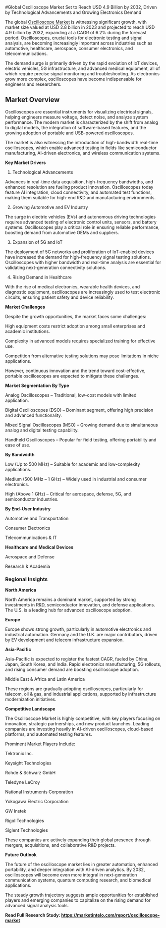 #Global Oscilloscope Market Set to Reach USD 4.9 Billion by 2032, Driven by Technological Advancements and Growing Electronics Demand

The global [Oscilloscope Market](https://marketintelo.com/report/oscilloscope-market) is witnessing significant growth, with market size valued at USD 2.8 billion in 2023 and projected to reach USD 4.9 billion by 2032, expanding at a CAGR of 6.2% during the forecast period. Oscilloscopes, crucial tools for electronic testing and signal analysis, are becoming increasingly important across industries such as automotive, healthcare, aerospace, consumer electronics, and telecommunications.

The demand surge is primarily driven by the rapid evolution of IoT devices, electric vehicles, 5G infrastructure, and advanced medical equipment, all of which require precise signal monitoring and troubleshooting. As electronics grow more complex, oscilloscopes have become indispensable for engineers and researchers.

## Market Overview

Oscilloscopes are essential instruments for visualizing electrical signals, helping engineers measure voltage, detect noise, and analyze system performance. The modern market is characterized by the shift from analog to digital models, the integration of software-based features, and the growing adoption of portable and USB-powered oscilloscopes.

The market is also witnessing the introduction of high-bandwidth real-time oscilloscopes, which enable advanced testing in fields like semiconductor manufacturing, AI-driven electronics, and wireless communication systems.

**Key Market Drivers**
1. Technological Advancements

Advances in real-time data acquisition, high-frequency bandwidths, and enhanced resolution are fueling product innovation. Oscilloscopes today feature AI integration, cloud connectivity, and automated test functions, making them suitable for high-end R&D and manufacturing environments.

2. Growing Automotive and EV Industry

The surge in electric vehicles (EVs) and autonomous driving technologies requires advanced testing of electronic control units, sensors, and battery systems. Oscilloscopes play a critical role in ensuring reliable performance, boosting demand from automotive OEMs and suppliers.

3. Expansion of 5G and IoT

The deployment of 5G networks and proliferation of IoT-enabled devices have increased the demand for high-frequency signal testing solutions. Oscilloscopes with higher bandwidth and real-time analysis are essential for validating next-generation connectivity solutions.

4. Rising Demand in Healthcare

With the rise of medical electronics, wearable health devices, and diagnostic equipment, oscilloscopes are increasingly used to test electronic circuits, ensuring patient safety and device reliability.

**Market Challenges**

Despite the growth opportunities, the market faces some challenges:

High equipment costs restrict adoption among small enterprises and academic institutions.

Complexity in advanced models requires specialized training for effective use.

Competition from alternative testing solutions may pose limitations in niche applications.

However, continuous innovation and the trend toward cost-effective, portable oscilloscopes are expected to mitigate these challenges.

**Market Segmentation**
**By Type**

Analog Oscilloscopes – Traditional, low-cost models with limited application.

Digital Oscilloscopes (DSO) – Dominant segment, offering high precision and advanced functionality.

Mixed Signal Oscilloscopes (MSO) – Growing demand due to simultaneous analog and digital testing capability.

Handheld Oscilloscopes – Popular for field testing, offering portability and ease of use.

**By Bandwidth**

Low (Up to 500 MHz) – Suitable for academic and low-complexity applications.

Medium (500 MHz – 1 GHz) – Widely used in industrial and consumer electronics.

High (Above 1 GHz) – Critical for aerospace, defense, 5G, and semiconductor industries.

**By End-User Industry**

Automotive and Transportation

Consumer Electronics

Telecommunications & IT

**Healthcare and Medical Devices**

Aerospace and Defense

Research & Academia

### Regional Insights
**North America**

North America remains a dominant market, supported by strong investments in R&D, semiconductor innovation, and defense applications. The U.S. is a leading hub for advanced oscilloscope adoption.

**Europe**

Europe shows strong growth, particularly in automotive electronics and industrial automation. Germany and the U.K. are major contributors, driven by EV development and telecom infrastructure expansion.

**Asia-Pacific**

Asia-Pacific is expected to register the fastest CAGR, fueled by China, Japan, South Korea, and India. Rapid electronics manufacturing, 5G rollouts, and rising consumer demand are boosting oscilloscope adoption.

Middle East & Africa and Latin America

These regions are gradually adopting oscilloscopes, particularly for telecom, oil & gas, and industrial applications, supported by infrastructure modernization initiatives.

**Competitive Landscape**

The Oscilloscope Market is highly competitive, with key players focusing on innovation, strategic partnerships, and new product launches. Leading companies are investing heavily in AI-driven oscilloscopes, cloud-based platforms, and automated testing features.

Prominent Market Players Include:

Tektronix Inc.

Keysight Technologies

Rohde & Schwarz GmbH

Teledyne LeCroy

National Instruments Corporation

Yokogawa Electric Corporation

GW Instek

Rigol Technologies

Siglent Technologies

These companies are actively expanding their global presence through mergers, acquisitions, and collaborative R&D projects.

**Future Outlook**

The future of the oscilloscope market lies in greater automation, enhanced portability, and deeper integration with AI-driven analytics. By 2032, oscilloscopes will become even more integral in next-generation communication systems, quantum computing research, and biomedical applications.

The steady growth trajectory suggests ample opportunities for established players and emerging companies to capitalize on the rising demand for advanced signal analysis tools.

**Read Full Research Study: https://marketintelo.com/report/oscilloscope-market**
